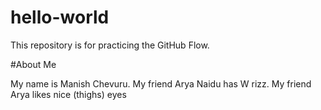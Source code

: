 # hello-world
This repository is for practicing the GitHub Flow.


#About Me

My name is Manish Chevuru.
My friend Arya Naidu has W rizz.
My friend Arya likes nice (thighs) eyes